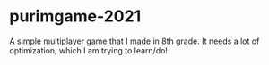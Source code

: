 # purimgame-2021

A simple multiplayer game that I made in 8th grade. It needs a lot of optimization, which I am trying to learn/do!
